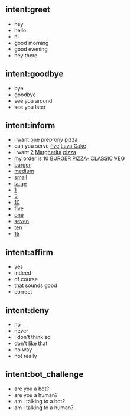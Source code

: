 ## intent:greet
- hey
- hello
- hi
- good morning
- good evening
- hey there

## intent:goodbye
- bye
- goodbye
- see you around
- see you later

## intent:inform
- i want [one](quantity) [preprony](category) [pizza](item)
- can you serve [five](quantity) [Lava Cake](item)
- i want [2](quantity) [Margherita](category) [pizza](item)
- my order is [10](quantity) [BURGER PIZZA- CLASSIC VEG](item)
- [burger](item)
- [medium](size)
- [small](size)
- [large](size)
- [1](quantity)
- [3](quantity)
- [10](quantity)
- [five](quantity)
- [one](quantity)
- [seven](quantity)
- [ten](quantity)
- [15](quantity)

## intent:affirm
- yes
- indeed
- of course
- that sounds good
- correct

## intent:deny
- no
- never
- I don't think so
- don't like that
- no way
- not really

## intent:bot_challenge
- are you a bot?
- are you a human?
- am I talking to a bot?
- am I talking to a human?

